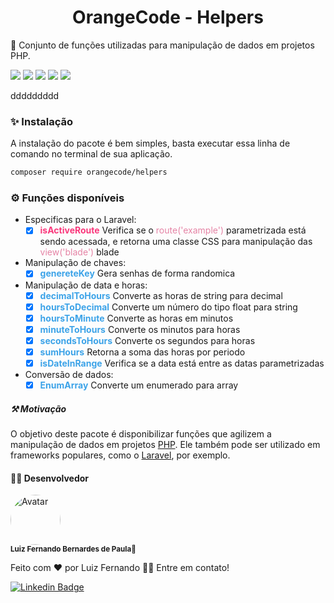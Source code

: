 <h1 align="center">OrangeCode - Helpers</h1>

<p>🚀 Conjunto de funções utilizadas para manipulação de dados em projetos PHP.</p>

<img src="https://img.shields.io/static/v1?label=License&message=MIT&color=success"/>
<img src="https://img.shields.io/static/v1?label=CORE&message=PHP&color=blue&logo=php"/>
<img src="https://img.shields.io/static/v1?label=Framework&message=Lavarel&color=blue&logo=laravel"/>
<img src="https://scrutinizer-ci.com/g/Nandovga/orangecode-helpers/badges/build.png?b=master"/>
<img src="https://scrutinizer-ci.com/g/Nandovga/orangecode-helpers/badges/quality-score.png?b=master"/>

ddddddddd
### ✨ Instalação

A instalação do pacote é bem simples, basta executar essa linha de comando no terminal de sua aplicação.

```bash
composer require orangecode/helpers
```

### ⚙️ Funções disponíveis

- Especificas para o Laravel:
    - [x] <b style='color: #FA377B'>isActiveRoute</b> Verifica se o <span style='color: #E583A5FF'>route('example')</span>
      parametrizada está sendo acessada, e retorna uma classe CSS para manipulação das <span style='color: #E583A5FF'>
      view('blade')</span> blade

- Manipulação de chaves:
    - [x] <b style='color: #3CA3E8'>genereteKey</b> Gera senhas de forma randomica
- Manipulação de data e horas:
    - [x] <b style='color: #3CA3E8'>decimalToHours</b> Converte as horas de string para decimal
    - [x] <b style='color: #3CA3E8'>hoursToDecimal</b> Converte um número do tipo float para string
    - [x] <b style='color: #3CA3E8'>hoursToMinute</b> Converte as horas em minutos
    - [x] <b style='color: #3CA3E8'>minuteToHours</b> Converte os minutos para horas
    - [x] <b style='color: #3CA3E8'>secondsToHours</b> Converte os segundos para horas
    - [x] <b style='color: #3CA3E8'>sumHours</b> Retorna a soma das horas por periodo
    - [x] <b style='color: #3CA3E8'>isDateInRange</b> Verifica se a data está entre as datas parametrizadas
- Conversão de dados:
    - [x] <b style='color: #3CA3E8'>EnumArray</b> Converte um enumerado para array

##### ⚒️ Motivação

O objetivo deste pacote é disponibilizar funções que agilizem a manipulação de dados em
projetos <a href='https://www.php.net/'>PHP</a>. Ele também pode ser utilizado em frameworks populares, como
o <a href='https://laravel.com/'>Laravel</a>, por exemplo.

#### 👨‍💻 Desenvolvedor

<img style="border-radius: 50%;" src="https://avatars.githubusercontent.com/u/35897906?s=400&u=a25ace405c6c9412844ba7b6a6b3a0b68c6f8296&v=4" width="80px;" alt="Avatar"/>
<br />
<sub><b>Luiz Fernando Bernardes de Paula</b>🚀</sub>

Feito com ❤️ por Luiz Fernando 👋🏽 Entre em contato!

[![Linkedin Badge](https://img.shields.io/static/v1?label=&message=LinkedIn&color=blue&style=flat-square&logo=LinkedIn)](https://www.linkedin.com/in/luiz-fernando-bernardes-de-paula-605497a4/)
